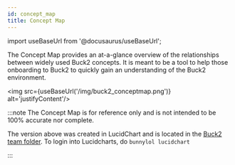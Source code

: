 ```yaml
---
id: concept_map
title: Concept Map
---
```


import useBaseUrl from '@docusaurus/useBaseUrl';

The Concept Map provides an at-a-glance overview of the relationships between
widely used Buck2 concepts. It is meant to be a tool to help those onboarding to
Buck2 to quickly gain an understanding of the Buck2 environment.

<img src={useBaseUrl('/img/buck2_conceptmap.png')} alt='justifyContent'/>

<!-- prettier-ignore -->
:::note
The Concept Map is for reference only and is not intended to be 100%
accurate nor complete.

<FbInternalOnly>

The version above was created in LucidChart and is located in the
[Buck2 team folder](https://lucid.app/folder/invitations/accept/inv_c5c89718-b1cd-4b22-ae76-a47616719948).
To login into Lucidcharts, do `bunnylol lucidchart`

<!-- prettier-ignore -->
</FbInternalOnly>
:::
